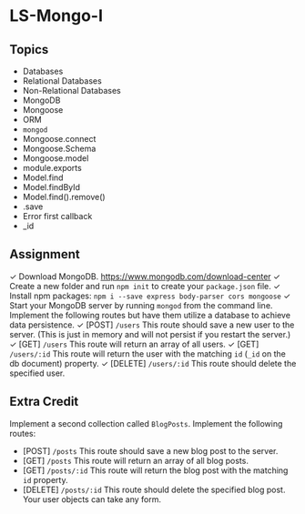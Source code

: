# LS-Mongo-I

## Topics

* Databases
* Relational Databases
* Non-Relational Databases
* MongoDB
* Mongoose
* ORM
* `mongod`
* Mongoose.connect
* Mongoose.Schema
* Mongoose.model
* module.exports
* Model.find
* Model.findById
* Model.find().remove()
* .save
* Error first callback
* \_id

## Assignment

✓ Download MongoDB.  https://www.mongodb.com/download-center
 ✓ Create a new folder and run `npm init` to create your `package.json` file.
 ✓ Install npm packages: `npm i --save express body-parser cors mongoose`
 ✓ Start your MongoDB server by running `mongod` from the command line.
Implement the following routes but have them utilize a database to achieve data persistence.
 ✓ [POST] `/users` This route should save a new user to the server. (This is just in memory and will not persist if you restart the server.)
 ✓ [GET] `/users` This route will return an array of all users.
✓ [GET] `/users/:id` This route will return the user with the matching `id` (`_id` on the db document) property.
✓ [DELETE] `/users/:id` This route should delete the specified user.

## Extra Credit

Implement a second collection called `BlogPosts`.  Implement the following routes:
* [POST] `/posts` This route should save a new blog post to the server.
* [GET] `/posts` This route will return an array of all blog posts.
* [GET] `/posts/:id` This route will return the blog post with the matching `id` property.
* [DELETE] `/posts/:id` This route should delete the specified blog post.
Your user objects can take any form.
